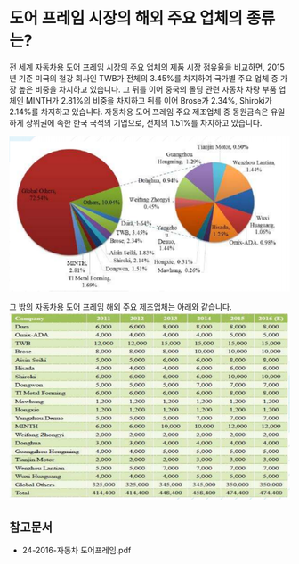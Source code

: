 # 도어 프레임 시장의 해외 주요 업체의 종류는?

전 세계 자동차용 도어 프레임 시장의 주요 업체의 제품 시장 점유율을 비교하면, 2015년 기준 미국의 철강 회사인 TWB가 전체의 3.45%를 차지하여 국가별 주요 업체 중 가장 높은 비중을 차지하고 있습니다. 
그 뒤를 이어 중국의 몰딩 관련 자동차 차량 부품 업체인 MINTH가 2.81%의 비중을 차지하고 뒤를 이어 Brose가 2.34%, Shiroki가 2.14%를 차지하고 있습니다. 
자동차용 도어 프레임 주요 제조업체 중 동원금속은 유일하게 상위권에 속한 한국 국적의 기업으로, 전체의 1.51%를 차지하고 있습니다.

![Prof_Research_Automotive_Door_Frame_Research_Center,_March_2016](./images/도어프레임_Q13_1_3.PNG)

그 밖의 자동차용 도어 프레임 해외 주요 제조업체는 아래와 같습니다.
![자동차용_도어_프레임_분야_주요_기업별_제품_생산용량_기준_시장_규모(단위:_k_Units)](./images/도어프레임_Q13_1_3_.PNG)

## 참고문서
- 24-2016-자동차 도어프레임.pdf